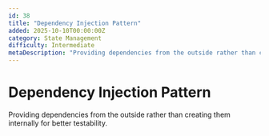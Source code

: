 ```yaml
---
id: 38
title: "Dependency Injection Pattern"
added: 2025-10-10T00:00:00Z
category: State Management
difficulty: Intermediate
metaDescription: "Providing dependencies from the outside rather than creating them internally for better testability."
---
```


# Dependency Injection Pattern

Providing dependencies from the outside rather than creating them internally for better testability.
